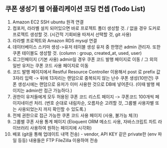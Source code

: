 쿠폰 생성기 웹 어플리케이션 코딩 컨셉 (Todo List)
------------------------------------------

1. Amazon EC2 SSH ubuntu 원격 연결
2. 컴포저, 라라벨 설치 되어있으면 바로 프로젝트 폴더 생성할 것. / 없을 경우 도커로 프로젝트 생성할 것. (시간적 기회비용 따져서 선택할 것, git 사용)
3. 라라벨 프로젝트와 Amazon RDS mysql 연결
4. 데이터베이스 스키마 생성->유저 테이블 생성 유저 중 한명은 admin 관리자. 또한 쿠폰 테이블도 생성할 것. (column : group, created_at, used, user)
5. 로그인페이지 (기본 사용) admin일 경우 쿠폰 코드 발행 페이지로 이동 / 그 외의 일반 유저는 쿠폰 코드 사용 페이지로 이동
6. 코드 발행 페이지에서 Restful Resource Controller 이용해서 post 로 prefix 값 3자리 입력 -> 뒤에 13자리는 랜덤으로 중복되지 않는 난수 쿠폰 생성(10만건)
    쿠폰 생성시에는 랜덤으로 유저가 이미 사용한 것으로 DB에 넣어준다. (이때 발행 페이지는 admin만 접근 가능하다.)
7. 권한이 유저들에게 모두 허용된 쿠폰 코드 리스트 페이지 -> 쿠폰코드 100개씩 페이지네이션 처리. (번호 순대로 내림차순, 오름차순 고려할 것, 그룹별 사용자별 또는 사용되었는지 까지 확인할 수 있도록.)
8. 전체 권한으로 접근 가능한 쿠폰 코드 사용 페이지 (사용, 불가능 체크)
9. 그룹별 쿠폰 사용 통계 페이지 (Eloquent ORM 메소드 사용, 자바스크립트 차트 라이브러리 사용하여 원하는 페이지에 시각화)
10. 배포 (git을 통해 업데이트 내역 전송) - vendor, API KEY 같은 private한 (env 파일 등등) 내용들은 FTP FileZilla 이용하여 전송

